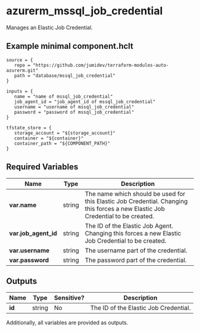 # azurerm_mssql_job_credential

Manages an Elastic Job Credential.

## Example minimal component.hclt

```hcl
source = {
   repo = "https://github.com/jumidev/terraform-modules-auto-azurerm.git" 
   path = "database/mssql_job_credential" 
}

inputs = {
   name = "name of mssql_job_credential" 
   job_agent_id = "job_agent_id of mssql_job_credential" 
   username = "username of mssql_job_credential" 
   password = "password of mssql_job_credential" 
}

tfstate_store = {
   storage_account = "${storage_account}" 
   container = "${container}" 
   container_path = "${COMPONENT_PATH}" 
}

```

## Required Variables

| Name | Type |  Description |
| ---- | --------- |  ----------- |
| **var.name** | string |  The name which should be used for this Elastic Job Credential. Changing this forces a new Elastic Job Credential to be created. | 
| **var.job_agent_id** | string |  The ID of the Elastic Job Agent. Changing this forces a new Elastic Job Credential to be created. | 
| **var.username** | string |  The username part of the credential. | 
| **var.password** | string |  The password part of the credential. | 



## Outputs

| Name | Type | Sensitive? | Description |
| ---- | ---- | --------- | --------- |
| **id** | string | No  | The ID of the Elastic Job Credential. | 

Additionally, all variables are provided as outputs.
